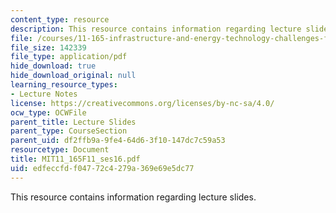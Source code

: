 ```yaml
---
content_type: resource
description: This resource contains information regarding lecture slides.
file: /courses/11-165-infrastructure-and-energy-technology-challenges-fall-2011/edfeccfdf04772c4279a369e69e5dc77_MIT11_165F11_ses16.pdf
file_size: 142339
file_type: application/pdf
hide_download: true
hide_download_original: null
learning_resource_types:
- Lecture Notes
license: https://creativecommons.org/licenses/by-nc-sa/4.0/
ocw_type: OCWFile
parent_title: Lecture Slides
parent_type: CourseSection
parent_uid: df2ffb9a-9fe4-64d6-3f10-147dc7c59a53
resourcetype: Document
title: MIT11_165F11_ses16.pdf
uid: edfeccfd-f047-72c4-279a-369e69e5dc77
---
```

This resource contains information regarding lecture slides.